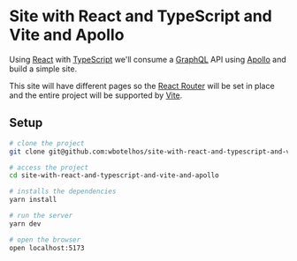 # Site with React and TypeScript and Vite and Apollo

Using [React](https://react.dev) with [TypeScript](https://www.typescriptlang.org) we'll consume a [GraphQL](https://graphql.org) API using [Apollo](https://www.apollographql.com) and build a simple site.

This site will have different pages so the [React Router](https://reactrouter.com) will be set in place and the entire project will be supported by [Vite](https://vitejs.dev).

## Setup

```sh
# clone the project
git clone git@github.com:wbotelhos/site-with-react-and-typescript-and-vite-and-apollo.git

# access the project
cd site-with-react-and-typescript-and-vite-and-apollo

# installs the dependencies
yarn install

# run the server
yarn dev

# open the browser
open localhost:5173
```
